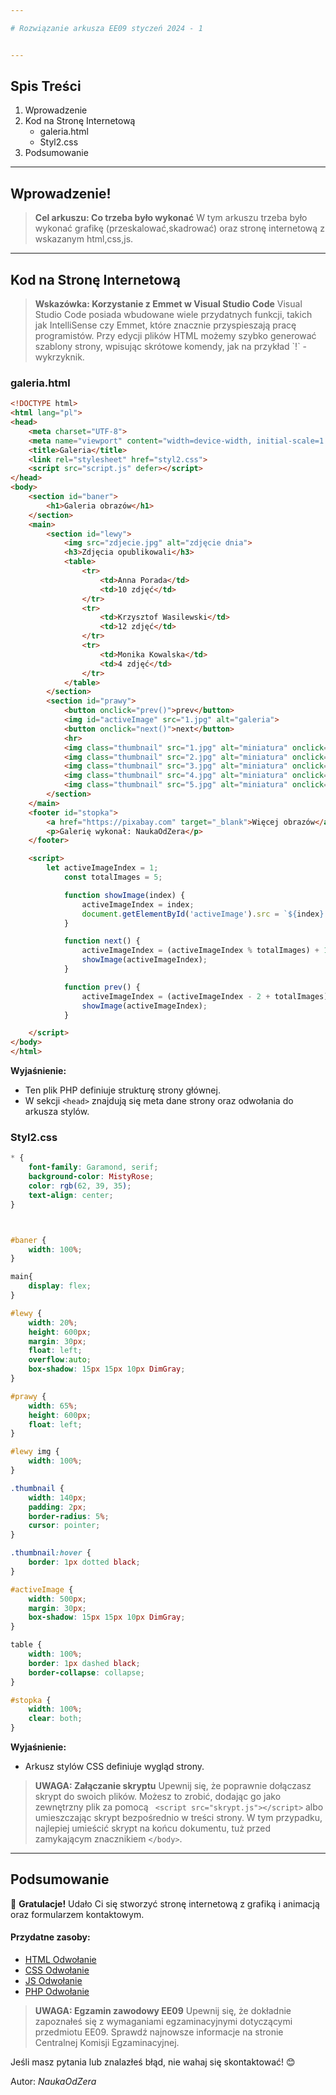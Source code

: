 ```yaml
---

# Rozwiązanie arkusza EE09 styczeń 2024 - 1


---
```


## Spis Treści

1. Wprowadzenie
2. Kod na Stronę Internetową
    - galeria.html
    - Styl2.css
3. Podsumowanie

---

## Wprowadzenie!

<blockquote class="introduction">
                <strong>Cel arkuszu: Co trzeba było wykonać</strong>
                W tym arkuszu trzeba było wykonać grafikę (przeskalować,skadrować) oraz stronę internetową z wskazanym html,css,js.
</blockquote>

---

## Kod na Stronę Internetową

<blockquote className="info">
    <strong>Wskazówka: Korzystanie z Emmet w Visual Studio Code</strong>
    Visual Studio Code posiada wbudowane wiele przydatnych funkcji, takich jak IntelliSense czy Emmet, które znacznie przyspieszają pracę programistów. Przy edycji plików HTML możemy szybko generować szablony strony, wpisując skrótowe komendy, jak na przykład `!` - wykrzyknik.
</blockquote>

<CodeGroup>
    <CodeGroupItem title="galeria.html">
      
### galeria.html
      
```html
<!DOCTYPE html>
<html lang="pl">
<head>
    <meta charset="UTF-8">
    <meta name="viewport" content="width=device-width, initial-scale=1.0">
    <title>Galeria</title>
    <link rel="stylesheet" href="styl2.css">
    <script src="script.js" defer></script>
</head>
<body>
    <section id="baner">
        <h1>Galeria obrazów</h1>
    </section>
    <main>
        <section id="lewy">
            <img src="zdjecie.jpg" alt="zdjęcie dnia">
            <h3>Zdjęcia opublikowali</h3>
            <table>
                <tr>
                    <td>Anna Porada</td>
                    <td>10 zdjęć</td>
                </tr>
                <tr>
                    <td>Krzysztof Wasilewski</td>
                    <td>12 zdjęć</td>
                </tr>
                <tr>
                    <td>Monika Kowalska</td>
                    <td>4 zdjęć</td>
                </tr>
            </table>
        </section>
        <section id="prawy">
            <button onclick="prev()">prev</button>
            <img id="activeImage" src="1.jpg" alt="galeria">
            <button onclick="next()">next</button>
            <hr>
            <img class="thumbnail" src="1.jpg" alt="miniatura" onclick="showImage(1)">
            <img class="thumbnail" src="2.jpg" alt="miniatura" onclick="showImage(2)">
            <img class="thumbnail" src="3.jpg" alt="miniatura" onclick="showImage(3)">
            <img class="thumbnail" src="4.jpg" alt="miniatura" onclick="showImage(4)">
            <img class="thumbnail" src="5.jpg" alt="miniatura" onclick="showImage(5)">
        </section>
    </main>
    <footer id="stopka">
        <a href="https://pixabay.com" target="_blank">Więcej obrazów</a>
        <p>Galerię wykonał: NaukaOdZera</p>
    </footer>

    <script>
        let activeImageIndex = 1;
            const totalImages = 5;

            function showImage(index) {
                activeImageIndex = index;
                document.getElementById('activeImage').src = `${index}.jpg`;
            }

            function next() {
                activeImageIndex = (activeImageIndex % totalImages) + 1;
                showImage(activeImageIndex);
            }

            function prev() {
                activeImageIndex = (activeImageIndex - 2 + totalImages) % totalImages + 1;
                showImage(activeImageIndex);
            }

    </script>
</body>
</html>

```

**Wyjaśnienie:**
- Ten plik PHP definiuje strukturę strony głównej.
- W sekcji `<head>` znajdują się meta dane strony oraz odwołania do arkusza stylów.


</CodeGroupItem> 
<CodeGroupItem title="styl.css">

### Styl2.css

```css
* {
    font-family: Garamond, serif;
    background-color: MistyRose;
    color: rgb(62, 39, 35);
    text-align: center;
}



#baner {
    width: 100%;
}

main{
    display: flex;
}

#lewy {
    width: 20%;
    height: 600px;
    margin: 30px;
    float: left;
    overflow:auto;
    box-shadow: 15px 15px 10px DimGray;
}

#prawy {
    width: 65%;
    height: 600px;
    float: left;
}

#lewy img {
    width: 100%;
}

.thumbnail {
    width: 140px;
    padding: 2px;
    border-radius: 5%;
    cursor: pointer;
}

.thumbnail:hover {
    border: 1px dotted black;
}

#activeImage {
    width: 500px;
    margin: 30px;
    box-shadow: 15px 15px 10px DimGray;
}

table {
    width: 100%;
    border: 1px dashed black;
    border-collapse: collapse;
}

#stopka {
    width: 100%;
    clear: both;
}

```
**Wyjaśnienie:**
- Arkusz stylów CSS definiuje wygląd strony.


</CodeGroupItem>
</CodeGroup>


<blockquote className="warning">
                <strong>UWAGA: Załączanie skryptu</strong>
                Upewnij się, że poprawnie dołączasz skrypt do swoich plików. Możesz to zrobić, dodając go jako zewnętrzny plik za pomocą
                 <code> &lt;script src="skrypt.js"&gt;&lt;/script&gt;</code> albo umieszczając skrypt bezpośrednio w treści strony. W tym przypadku, najlepiej umieścić skrypt na końcu dokumentu, tuż przed zamykającym znacznikiem <code>&lt;/body&gt;</code>.
    </blockquote>

---

## Podsumowanie

🎉 **Gratulacje!** Udało Ci się stworzyć stronę internetową z grafiką i animacją oraz formularzem kontaktowym.

#### Przydatne zasoby:
- [HTML Odwołanie](https://developer.mozilla.org/en-US/docs/Web/HTML)
- [CSS Odwołanie](https://developer.mozilla.org/en-US/docs/Web/CSS)
- [JS Odwołanie](https://developer.mozilla.org/en-US/docs/Web/JavaScript)
- [PHP Odwołanie](https://phpkurs.pl/)

<blockquote className="danger">
                <strong>UWAGA: Egzamin zawodowy EE09</strong>
                Upewnij się, że dokładnie zapoznałeś się z wymaganiami egzaminacyjnymi dotyczącymi przedmiotu EE09. Sprawdź najnowsze informacje na stronie Centralnej Komisji Egzaminacyjnej.
</blockquote>

Jeśli masz pytania lub znalazłeś błąd, nie wahaj się skontaktować! 😊

Autor: *NaukaOdZera*
